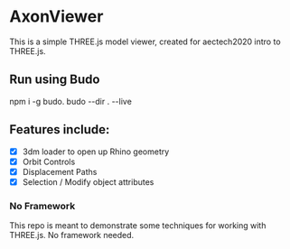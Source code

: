 # AxonViewer

This is a simple THREE.js model viewer, created for aectech2020 intro to THREE.js.

## Run using Budo

npm i -g budo. 
budo --dir . --live

## Features include:

- [x] 3dm loader to open up Rhino geometry
- [x] Orbit Controls
- [x] Displacement Paths
- [x] Selection / Modify object attributes

### No Framework

This repo is meant to demonstrate some techniques for working with THREE.js. No framework needed.

